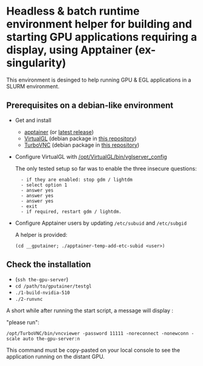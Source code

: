 
# Headless & batch runtime environment helper for building and starting GPU applications requiring a display, using Apptainer (ex-singularity)

This environment is desinged to help running GPU & EGL applications in a SLURM environment.

## Prerequisites on a debian-like environment

- Get and install

    - [apptainer](https://github.com/apptainer/apptainer/releases/download/v1.0.2/apptainer_1.0.2_amd64.deb) (or [latest release](https://github.com/apptainer/apptainer/releases))
    - [VirtualGL](https://www.virtualgl.org) (debian package in [this repository](__gputainer/debs))
    - [TurboVNC](https://www.turbovnc.org) (debian package in [this repository](__gputainer/debs))

- Configure VirtualGL with [/opt/VirtualGL/bin/vglserver_config](https://rawcdn.githack.com/VirtualGL/virtualgl/3.0.1/doc/index.html#hd006)

    The only tested setup so far was to enable the three insecure questions:

        - if they are enabled: stop gdm / lightdm
        - select option 1
        - answer yes
        - answer yes
        - answer yes
        - exit
        - if required, restart gdm / lightdm.

- Configure Apptainer users by updating `/etc/subuid` and `/etc/subgid`

  A helper is provided: 

  `(cd __gputainer; ./apptainer-temp-add-etc-subid <user>)`

## Check the installation

 - (`ssh the-gpu-server`)
 - `cd /path/to/gputainer/testgl`
 - `./1-build-nvidia-510`
 - `./2-runvnc`
      
 A short while after running the start script, a message will display :
 
 "please run":

 `/opt/TurboVNC/bin/vncviewer -password 11111 -noreconnect -nonewconn -scale auto the-gpu-server:n`

 This command must be copy-pasted on your local console to see the application running on the distant GPU.
